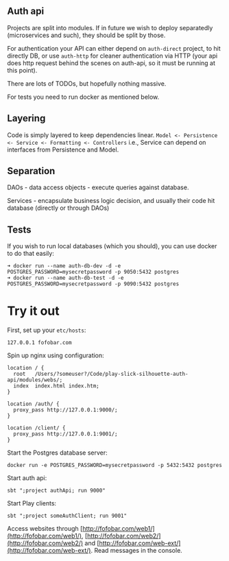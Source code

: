 ## Auth api

Projects are split into modules. If in future we wish to deploy separatedly (microservices and such),
they should be split by those.

For authentication your API can either depend on `auth-direct` project, to hit directly DB, or use
`auth-http` for cleaner authentication via HTTP (your api does http request behind the scenes on auth-api,
so it must be running at this point).

There are lots of TODOs, but hopefully nothing massive.

For tests you need to run docker as mentioned below.

## Layering

Code is simply layered to keep dependencies linear.
`Model <- Persistence <- Service <- Formatting <- Controllers`
i.e., Service can depend on interfaces from Persistence and Model.

## Separation

DAOs - data access objects - execute queries against database.

Services - encapsulate business logic decision, and usually their code hit database (directly or through DAOs)

## Tests

If you wish to run local databases (which you should), you can use docker to do that easily:
```
➜ docker run --name auth-db-dev -d -e POSTGRES_PASSWORD=mysecretpassword -p 9050:5432 postgres
➜ docker run --name auth-db-test -d -e POSTGRES_PASSWORD=mysecretpassword -p 9090:5432 postgres
```

# Try it out

First, set up your `etc/hosts`:
```
127.0.0.1 fofobar.com
```

Spin up nginx using configuration:

    location / {
      root   /Users/?someuser?/Code/play-slick-silhouette-auth-api/modules/webs/;
      index  index.html index.htm;
    }

    location /auth/ {
      proxy_pass http://127.0.0.1:9000/;
    }

    location /client/ {
      proxy_pass http://127.0.0.1:9001/;
    }

Start the Postgres database server:

    docker run -e POSTGRES_PASSWORD=mysecretpassword -p 5432:5432 postgres

Start auth api:

    sbt ";project authApi; run 9000"

Start Play clients:

    sbt ";project someAuthClient; run 9001"

Access websites through [http://fofobar.com/web1/](http://fofobar.com/web1/), [http://fofobar.com/web2/](http://fofobar.com/web2/) and [http://fofobar.com/web-ext/](http://fofobar.com/web-ext/). Read messages in the console.

